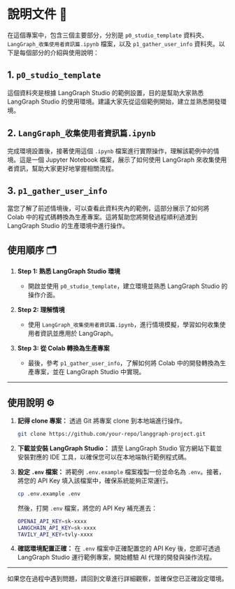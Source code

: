 # 說明文件 📘

在這個專案中，包含三個主要部分，分別是 `p0_studio_template` 資料夾、`LangGraph_收集使用者資訊篇.ipynb` 檔案，以及 `p1_gather_user_info` 資料夾。以下是每個部分的介紹與使用說明：

## 1. `p0_studio_template`
這個資料夾是根據 LangGraph Studio 的範例設置，目的是幫助大家熟悉 LangGraph Studio 的使用環境。建議大家先從這個範例開始，建立並熟悉開發環境。

## 2. `LangGraph_收集使用者資訊篇.ipynb`
完成環境設置後，接著使用這個 `.ipynb` 檔案進行實際操作，理解該範例中的情境。這是一個 Jupyter Notebook 檔案，展示了如何使用 LangGraph 來收集使用者資訊，幫助大家更好地掌握相關流程。

## 3. `p1_gather_user_info`
當您了解了前述情境後，可以查看此資料夾內的範例，這部分展示了如何將 Colab 中的程式碼轉換為生產專案。這將幫助您將開發過程順利過渡到 LangGraph Studio 的生產環境中進行操作。

## 使用順序 🗂️

1. **Step 1: 熟悉 LangGraph Studio 環境**
   - 開啟並使用 `p0_studio_template`，建立環境並熟悉 LangGraph Studio 的操作介面。

2. **Step 2: 理解情境**
   - 使用 `LangGraph_收集使用者資訊篇.ipynb`，進行情境模擬，學習如何收集使用者資訊並應用於 LangGraph。

3. **Step 3: 從 Colab 轉換為生產專案**
   - 最後，參考 `p1_gather_user_info`，了解如何將 Colab 中的開發轉換為生產專案，並在 LangGraph Studio 中實現。

---

## 使用說明 ⚙️

1. **記得 clone 專案：**
   透過 Git 將專案 clone 到本地端進行操作。

   ```bash
   git clone https://github.com/your-repo/langgraph-project.git
   ```

2. **下載並安裝 LangGraph Studio：**
   請至 LangGraph Studio 官方網站下載並安裝對應的 IDE 工具，以確保您可以在本地端執行範例程式碼。

3. **設定 `.env` 檔案：**
   將範例 `.env.example` 檔案複製一份並命名為 `.env`。接著，將您的 API Key 填入該檔案中，確保系統能夠正常運行。

   ```bash
   cp .env.example .env
   ```

   然後，打開 `.env` 檔案，將您的 API Key 補充進去：

   ```bash
   OPENAI_API_KEY=sk-xxxx
   LANGCHAIN_API_KEY=sk-xxxx
   TAVILY_API_KEY=tvly-xxxx
   ```

4. **確認環境配置正確：**
   在 `.env` 檔案中正確配置您的 API Key 後，您即可透過 LangGraph Studio 運行範例專案，開始體驗 AI 代理的開發與操作流程。

---

如果您在過程中遇到問題，請回到文章進行詳細觀察，並確保您已正確設定環境。
